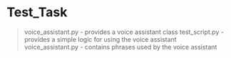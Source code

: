 # Test_Task
>voice_assistant.py - provides a voice assistant class
>test_script.py - provides a simple logic for using the voice assistant
>voice_assistant.py - contains phrases used by the voice assistant
